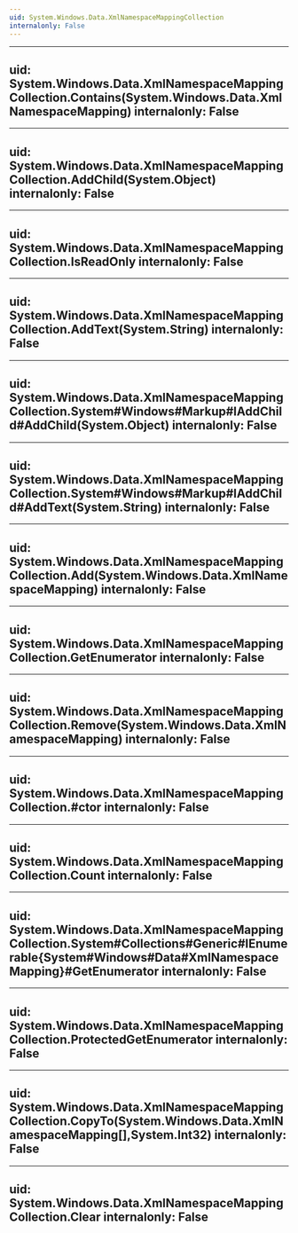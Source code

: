 ```yaml
---
uid: System.Windows.Data.XmlNamespaceMappingCollection
internalonly: False
---
```


---
uid: System.Windows.Data.XmlNamespaceMappingCollection.Contains(System.Windows.Data.XmlNamespaceMapping)
internalonly: False
---

---
uid: System.Windows.Data.XmlNamespaceMappingCollection.AddChild(System.Object)
internalonly: False
---

---
uid: System.Windows.Data.XmlNamespaceMappingCollection.IsReadOnly
internalonly: False
---

---
uid: System.Windows.Data.XmlNamespaceMappingCollection.AddText(System.String)
internalonly: False
---

---
uid: System.Windows.Data.XmlNamespaceMappingCollection.System#Windows#Markup#IAddChild#AddChild(System.Object)
internalonly: False
---

---
uid: System.Windows.Data.XmlNamespaceMappingCollection.System#Windows#Markup#IAddChild#AddText(System.String)
internalonly: False
---

---
uid: System.Windows.Data.XmlNamespaceMappingCollection.Add(System.Windows.Data.XmlNamespaceMapping)
internalonly: False
---

---
uid: System.Windows.Data.XmlNamespaceMappingCollection.GetEnumerator
internalonly: False
---

---
uid: System.Windows.Data.XmlNamespaceMappingCollection.Remove(System.Windows.Data.XmlNamespaceMapping)
internalonly: False
---

---
uid: System.Windows.Data.XmlNamespaceMappingCollection.#ctor
internalonly: False
---

---
uid: System.Windows.Data.XmlNamespaceMappingCollection.Count
internalonly: False
---

---
uid: System.Windows.Data.XmlNamespaceMappingCollection.System#Collections#Generic#IEnumerable{System#Windows#Data#XmlNamespaceMapping}#GetEnumerator
internalonly: False
---

---
uid: System.Windows.Data.XmlNamespaceMappingCollection.ProtectedGetEnumerator
internalonly: False
---

---
uid: System.Windows.Data.XmlNamespaceMappingCollection.CopyTo(System.Windows.Data.XmlNamespaceMapping[],System.Int32)
internalonly: False
---

---
uid: System.Windows.Data.XmlNamespaceMappingCollection.Clear
internalonly: False
---
